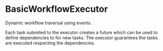 # BasicWorkflowExecutor
Dynamic workflow traversal using events.

Each task submited to the executor creates a future which can be used to define
dependencies to for new tasks.
The executor guarantees the tasks are executed respecting the dependencies.
